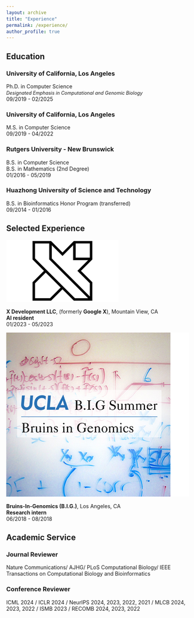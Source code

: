 ```yaml
---
layout: archive
title: "Experience"
permalink: /experience/
author_profile: true
---
```


## Education

<div class="education-container">
  <div class="education-details">
    <h3>University of California, Los Angeles</h3>
    <p>Ph.D. in Computer Science<br>
    <span style="font-style: italic; font-size: 0.9em;">Designated Emphasis in Computational and Genomic Biology</span><br>
    09/2019 - 02/2025</p>
  </div>

  <div class="education-details">
    <h3>University of California, Los Angeles</h3>
    <p>M.S. in Computer Science<br>
    09/2019 - 04/2022</p>
  </div>

  <div class="education-details">
    <h3>Rutgers University - New Brunswick</h3>
    <p>B.S. in Computer Science<br>
    B.S. in Mathematics (2nd Degree)<br>
    01/2016 - 05/2019</p>
  </div>

  <div class="education-details">
    <h3>Huazhong University of Science and Technology</h3>
    <p>B.S. in Bioinformatics Honor Program (transferred)<br>
    09/2014 - 01/2016</p>
  </div>
</div>


## Selected Experience

<div class="education-entry">
  <div class="school-logo">
    <img src="/assets/images/experience/X.png" alt="X Logo">
  </div>
  <div class="education-details">
    <p>
      <strong>X Development LLC</strong>, (formerly <strong>Google X</strong>), Mountain View, CA<br>
      <strong>AI resident</strong><br>
      01/2023 - 05/2023
    </p>
  </div>
</div>


<div class="education-entry">
  <div class="school-logo">
    <img src="/assets/images/experience/BIG.png" alt="BIG Logo">
  </div>
  <div class="education-details">
    <p>
      <strong>Bruins-In-Genomics (B.I.G.)</strong>, Los Angeles, CA<br>
      <strong>Research intern</strong><br>
      06/2018 - 08/2018
    </p>
  </div>
</div>

## Academic Service

### Journal Reviewer
Nature Communications/ AJHG/ PLoS Computational Biology/ IEEE Transactions on Computational Biology and Bioinformatics

### Conference Reviewer 
ICML 2024 / ICLR 2024 / NeurIPS 2024, 2023, 2022, 2021 / MLCB 2024, 2023, 2022 / ISMB 2023 / RECOMB 2024, 2023, 2022

